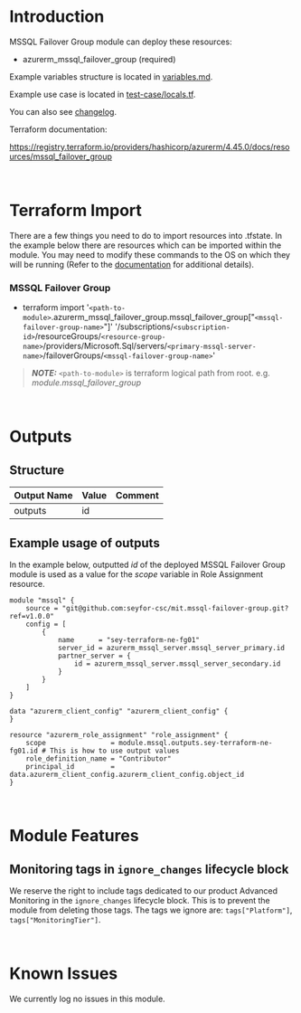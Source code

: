 # Introduction
MSSQL Failover Group module can deploy these resources:
* azurerm_mssql_failover_group (required)

Example variables structure is located in [variables.md](variables.md).

Example use case is located in [test-case/locals.tf](test-case/locals.tf).

You can also see [changelog](CHANGELOG.md).

Terraform documentation:

https://registry.terraform.io/providers/hashicorp/azurerm/4.45.0/docs/resources/mssql_failover_group

&nbsp;

# Terraform Import
There are a few things you need to do to import resources into .tfstate. In the example below there are resources which can be imported within the module. You may need to modify these commands to the OS on which they will be running (Refer to the [documentation](https://developer.hashicorp.com/terraform/cli/commands/import#example-import-into-resource-configured-with-for_each) for additional details).
### MSSQL Failover Group
* terraform import '`<path-to-module>`.azurerm_mssql_failover_group.mssql_failover_group["`<mssql-failover-group-name>`"]' '/subscriptions/`<subscription-id>`/resourceGroups/`<resource-group-name>`/providers/Microsoft.Sql/servers/`<primary-mssql-server-name>`/failoverGroups/`<mssql-failover-group-name>`'

 > **_NOTE:_** `<path-to-module>` is terraform logical path from root. e.g. _module.mssql\_failover\_group_

&nbsp;

# Outputs
## Structure

| Output Name | Value | Comment |
| ----------- | ----- | ------- |
| outputs     | id    |         |


## Example usage of outputs
In the example below, outputted _id_ of the deployed MSSQL Failover Group module is used as a value for the _scope_ variable in Role Assignment resource.
```
module "mssql" {
    source = "git@github.com:seyfor-csc/mit.mssql-failover-group.git?ref=v1.0.0"
    config = [
        {
            name      = "sey-terraform-ne-fg01"
            server_id = azurerm_mssql_server.mssql_server_primary.id
            partner_server = {
                id = azurerm_mssql_server.mssql_server_secondary.id
            }
        }
    ]
}

data "azurerm_client_config" "azurerm_client_config" {
}

resource "azurerm_role_assignment" "role_assignment" {
    scope                = module.mssql.outputs.sey-terraform-ne-fg01.id # This is how to use output values
    role_definition_name = "Contributor"
    principal_id         = data.azurerm_client_config.azurerm_client_config.object_id
}
```

&nbsp;

# Module Features
## Monitoring tags in `ignore_changes` lifecycle block
We reserve the right to include tags dedicated to our product Advanced Monitoring in the `ignore_changes` lifecycle block. This is to prevent the module from deleting those tags. The tags we ignore are: `tags["Platform"]`, `tags["MonitoringTier"]`.

&nbsp;

# Known Issues
We currently log no issues in this module.
